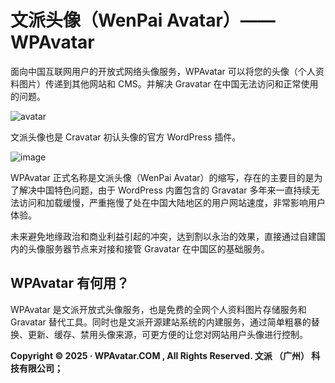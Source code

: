 # 文派头像（WenPai Avatar）—— WPAvatar

面向中国互联网用户的开放式网络头像服务，WPAvatar 可以将您的头像（个人资料图片）传递到其他网站和 CMS。并解决 Gravatar 在中国无法访问和正常使用的问题。

![avatar](https://ps.w.org/wpavatar/assets/banner-1544x500.png)

文派头像也是 Cravatar 初认头像的官方 WordPress 插件。

![image](https://github.com/user-attachments/assets/3ccc6b8d-7fa4-461c-ae6d-dfa877dfce67)


WPAvatar 正式名称是文派头像（WenPai Avatar）的缩写，存在的主要目的是为了解决中国特色问题，由于 WordPress 内置包含的 Gravatar 多年来一直持续无法访问和加载缓慢，严重拖慢了处在中国大陆地区的用户网站速度，非常影响用户体验。

未来避免地缘政治和商业利益引起的冲突，达到割以永治的效果，直接通过自建国内的头像服务器节点来对接和接管 Gravatar 在中国区的基础服务。

## WPAvatar 有何用？ 

WPAvatar 是文派开放式头像服务，也是免费的全网个人资料图片存储服务和 Gravatar 替代工具。同时也是文派开源建站系统的内建服务，通过简单粗暴的替换、更新、缓存、禁用头像来源，可更方便的让您对网站用户头像进行控制。

**Copyright © 2025 · WPAvatar.COM , All Rights Reserved. 文派 （广州） 科技有限公司；**
